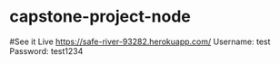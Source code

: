 # capstone-project-node

#See it Live
https://safe-river-93282.herokuapp.com/ 
Username: test
Password: test1234
